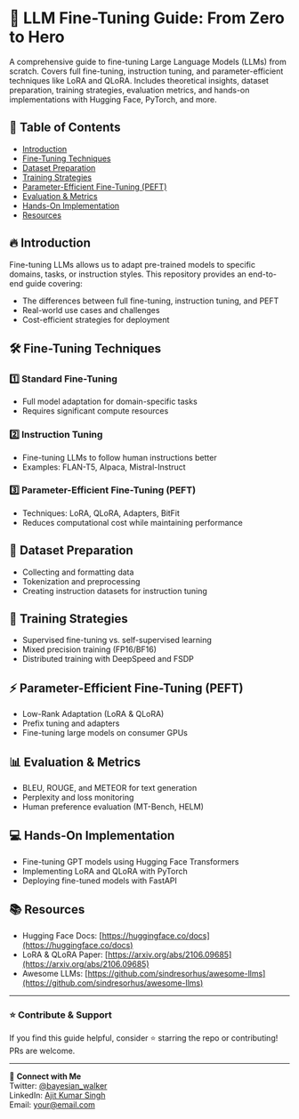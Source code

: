 # 🚀 LLM Fine-Tuning Guide: From Zero to Hero

A comprehensive guide to fine-tuning Large Language Models (LLMs) from scratch. Covers full fine-tuning, instruction tuning, and parameter-efficient techniques like LoRA and QLoRA. Includes theoretical insights, dataset preparation, training strategies, evaluation metrics, and hands-on implementations with Hugging Face, PyTorch, and more.

## 📌 Table of Contents

- [Introduction](#introduction)
- [Fine-Tuning Techniques](#fine-tuning-techniques)
- [Dataset Preparation](#dataset-preparation)
- [Training Strategies](#training-strategies)
- [Parameter-Efficient Fine-Tuning (PEFT)](#parameter-efficient-fine-tuning-peft)
- [Evaluation & Metrics](#evaluation--metrics)
- [Hands-On Implementation](#hands-on-implementation)
- [Resources](#resources)

## 🔥 Introduction

Fine-tuning LLMs allows us to adapt pre-trained models to specific domains, tasks, or instruction styles. This repository provides an end-to-end guide covering:
- The differences between full fine-tuning, instruction tuning, and PEFT
- Real-world use cases and challenges
- Cost-efficient strategies for deployment

## 🛠 Fine-Tuning Techniques

### **1️⃣ Standard Fine-Tuning**
- Full model adaptation for domain-specific tasks
- Requires significant compute resources

### **2️⃣ Instruction Tuning**
- Fine-tuning LLMs to follow human instructions better
- Examples: FLAN-T5, Alpaca, Mistral-Instruct

### **3️⃣ Parameter-Efficient Fine-Tuning (PEFT)**
- Techniques: LoRA, QLoRA, Adapters, BitFit
- Reduces computational cost while maintaining performance

## 📂 Dataset Preparation
- Collecting and formatting data
- Tokenization and preprocessing
- Creating instruction datasets for instruction tuning

## 🚀 Training Strategies
- Supervised fine-tuning vs. self-supervised learning
- Mixed precision training (FP16/BF16)
- Distributed training with DeepSpeed and FSDP

## ⚡ Parameter-Efficient Fine-Tuning (PEFT)
- Low-Rank Adaptation (LoRA & QLoRA)
- Prefix tuning and adapters
- Fine-tuning large models on consumer GPUs

## 📊 Evaluation & Metrics
- BLEU, ROUGE, and METEOR for text generation
- Perplexity and loss monitoring
- Human preference evaluation (MT-Bench, HELM)

## 💻 Hands-On Implementation
- Fine-tuning GPT models using Hugging Face Transformers
- Implementing LoRA and QLoRA with PyTorch
- Deploying fine-tuned models with FastAPI

## 📚 Resources
- Hugging Face Docs: [https://huggingface.co/docs](https://huggingface.co/docs)
- LoRA & QLoRA Paper: [https://arxiv.org/abs/2106.09685](https://arxiv.org/abs/2106.09685)
- Awesome LLMs: [https://github.com/sindresorhus/awesome-llms](https://github.com/sindresorhus/awesome-llms)

---

### ⭐ Contribute & Support
If you find this guide helpful, consider ⭐ starring the repo or contributing! PRs are welcome.

---

📩 **Connect with Me**  
Twitter: [@bayesian_walker](https://x.com/bayesian_walker)  
LinkedIn: [Ajit Kumar Singh](https://www.linkedin.com/in/sajit9285/)  
Email: your@email.com
